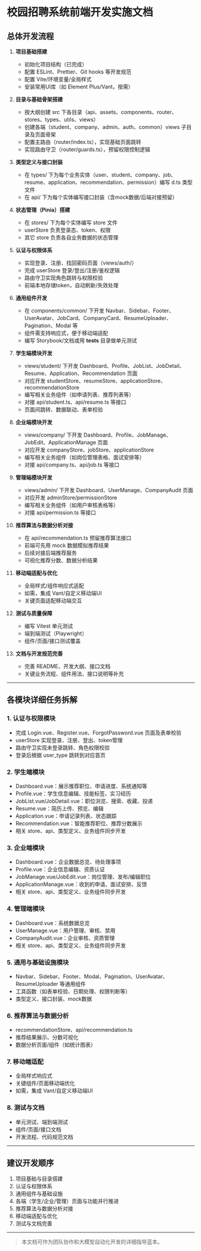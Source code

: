 # 校园招聘系统前端开发实施文档

## 总体开发流程

1. **项目基础搭建**
   - 初始化项目结构（已完成）
   - 配置 ESLint、Prettier、Git hooks 等开发规范
   - 配置 Vite/环境变量/全局样式
   - 安装常用UI库（如 Element Plus/Vant，按需）

2. **目录与基础骨架搭建**
   - 按大纲创建 src 下各目录（api、assets、components、router、stores、types、utils、views）
   - 创建各端（student、company、admin、auth、common）views 子目录及页面骨架
   - 配置主路由（router/index.ts），实现基础页面跳转
   - 实现路由守卫（router/guards.ts），预留权限控制逻辑

3. **类型定义与接口封装**
   - 在 types/ 下为每个业务实体（user、student、company、job、resume、application、recommendation、permission）编写 d.ts 类型文件
   - 在 api/ 下为每个实体编写接口封装（含mock数据/后端对接预留）

4. **状态管理（Pinia）搭建**
   - 在 stores/ 下为每个实体编写 store 文件
   - userStore 负责登录态、token、权限
   - 其它 store 负责各自业务数据的状态管理

5. **认证与权限体系**
   - 实现登录、注册、找回密码页面（views/auth/）
   - 完成 userStore 登录/登出/注册/鉴权逻辑
   - 路由守卫实现角色跳转与权限校验
   - 前端本地存储token，自动刷新/失效处理

6. **通用组件开发**
   - 在 components/common/ 下开发 Navbar、Sidebar、Footer、UserAvatar、JobCard、CompanyCard、ResumeUploader、Pagination、Modal 等
   - 组件需支持响应式，便于移动端适配
   - 编写 Storybook/文档或用 __tests__ 目录做单元测试

7. **学生端模块开发**
   - views/student/ 下开发 Dashboard、Profile、JobList、JobDetail、Resume、Application、Recommendation 页面
   - 对应开发 studentStore、resumeStore、applicationStore、recommendationStore
   - 编写相关业务组件（如申请列表、推荐列表等）
   - 对接 api/student.ts、api/resume.ts 等接口
   - 页面间跳转、数据联动、表单校验

8. **企业端模块开发**
   - views/company/ 下开发 Dashboard、Profile、JobManage、JobEdit、ApplicationManage 页面
   - 对应开发 companyStore、jobStore、applicationStore
   - 编写相关业务组件（如岗位管理表格、面试安排等）
   - 对接 api/company.ts、api/job.ts 等接口

9. **管理端模块开发**
   - views/admin/ 下开发 Dashboard、UserManage、CompanyAudit 页面
   - 对应开发 adminStore/permissionStore
   - 编写相关业务组件（如用户审核表格等）
   - 对接 api/permission.ts 等接口

10. **推荐算法与数据分析对接**
    - 在 api/recommendation.ts 预留推荐算法接口
    - 前端可先用 mock 数据模拟推荐结果
    - 后续对接后端推荐服务
    - 可视化推荐分数、数据分析结果

11. **移动端适配与优化**
    - 全局样式/组件响应式适配
    - 如需，集成 Vant/自定义移动端UI
    - 关键页面适配移动端交互

12. **测试与质量保障**
    - 编写 Vitest 单元测试
    - 端到端测试（Playwright）
    - 组件/页面/接口测试覆盖

13. **文档与开发规范完善**
    - 完善 README、开发大纲、接口文档
    - 关键业务流程、组件用法、接口说明等补充

---

## 各模块详细任务拆解

### 1. 认证与权限模块
- 完成 Login.vue、Register.vue、ForgotPassword.vue 页面及表单校验
- userStore 实现登录、注册、登出、token管理
- 路由守卫实现未登录跳转、角色权限校验
- 登录后根据 user_type 跳转到对应首页

### 2. 学生端模块
- Dashboard.vue：展示推荐职位、申请进度、系统通知等
- Profile.vue：学生信息编辑、技能标签、实习经历
- JobList.vue/JobDetail.vue：职位浏览、搜索、收藏、投递
- Resume.vue：简历上传、预览、编辑
- Application.vue：申请记录列表、状态跟踪
- Recommendation.vue：智能推荐职位、推荐分数展示
- 相关 store、api、类型定义、业务组件同步开发

### 3. 企业端模块
- Dashboard.vue：企业数据总览、待处理事项
- Profile.vue：企业信息编辑、资质认证
- JobManage.vue/JobEdit.vue：岗位管理、发布/编辑职位
- ApplicationManage.vue：收到的申请、面试安排、反馈
- 相关 store、api、类型定义、业务组件同步开发

### 4. 管理端模块
- Dashboard.vue：系统数据总览
- UserManage.vue：用户管理、审核、禁用
- CompanyAudit.vue：企业审核、资质管理
- 相关 store、api、类型定义、业务组件同步开发

### 5. 通用与基础设施模块
- Navbar、Sidebar、Footer、Modal、Pagination、UserAvatar、ResumeUploader 等通用组件
- 工具函数（如表单校验、日期处理、权限判断等）
- 类型定义、接口封装、mock数据

### 6. 推荐算法与数据分析
- recommendationStore、api/recommendation.ts
- 推荐结果展示、分数可视化
- 数据分析页面/组件（如统计图表）

### 7. 移动端适配
- 全局样式响应式
- 关键组件/页面移动端优化
- 如需，集成 Vant/自定义移动端UI

### 8. 测试与文档
- 单元测试、端到端测试
- 组件/页面/接口文档
- 开发流程、代码规范文档

---

## 建议开发顺序

1. 项目基础与目录搭建
2. 认证与权限体系
3. 通用组件与基础设施
4. 各端（学生/企业/管理）页面与功能并行推进
5. 推荐算法与数据分析对接
6. 移动端适配与优化
7. 测试与文档完善

---

> 本文档可作为团队协作和大模型自动化开发的详细指导蓝本。 